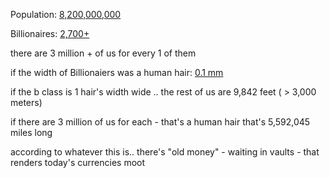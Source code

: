 

Population: [8,200,000,000](https://www.worldometers.info/world-population/#:~:text=8.2%20Billion%20(current))

Billionaires: [2,700+](https://www.forbes.com/sites/chasewithorn/2024/04/02/forbes-worlds-billionaires-list-2024-the-top-200/)

there are 3 million + of us for every 1 of them

if the width of Billionaiers was a human hair: [0.1 mm](https://en.wikipedia.org/wiki/Hair%27s_breadth) 

if the b class is 1 hair's width wide .. the rest of us are 9,842 feet ( > 3,000 meters)

if there are 3 million of us for each - that's a human hair that's 5,592,045 miles long 

according to whatever this is.. there's "old money" - waiting in vaults - that renders today's currencies moot

